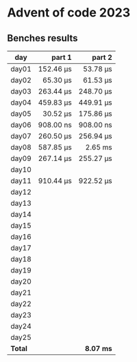 # Advent of code 2023

## Benches results
| day   |   part 1  |   part 2  | 
|-------|----------:|----------:|
| day01 | 152.46 μs |  53.78 μs |
| day02 |  65.30 μs |  61.53 μs |
| day03 | 263.44 μs | 248.70 μs |
| day04 | 459.83 μs | 449.91 μs |
| day05 |  30.52 μs | 175.86 μs |
| day06 | 908.00 ns | 908.00 ns |
| day07 | 260.50 μs | 256.94 μs |
| day08 | 587.85 μs |   2.65 ms |
| day09 | 267.14 μs | 255.27 μs |
| day10 |           |           |
| day11 | 910.44 μs | 922.52 μs |
| day12 |           |           |
| day13 |           |           |
| day14 |           |           |
| day15 |           |           |
| day16 |           |           |
| day17 |           |           |
| day18 |           |           |
| day19 |           |           |
| day20 |           |           |
| day21 |           |           |
| day22 |           |           |
| day23 |           |           |
| day24 |           |           |
| day25 |           |           |
|**Total**|           |**8.07 ms** |
